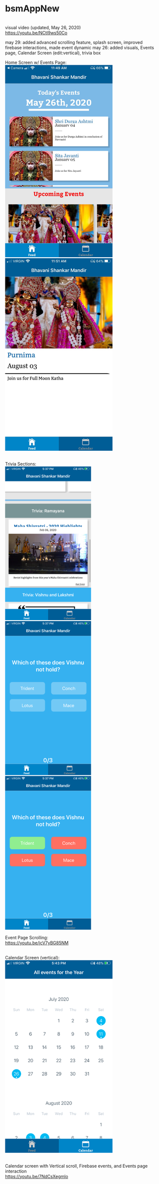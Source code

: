 # bsmAppNew

<br> visual video (updated, May 26, 2020)
<br>https://youtu.be/NCtl9ws50Co


may 29: added advanced scrolling feature, splash screen, improved firebase interactions, made event dynamic
may 26: added visuals, Events page, Calendar Screen (edit:vertical), trivia box
  
Home Screen w/ Events Page:<br>
<img src = "assets/Visuals/Feed.jpeg" width = "350"> <img src = "assets/Visuals/EventPage.jpeg" width = "350">

<br>Trivia Sections:
<br><img src = "assets/Visuals/TriviaInFeed.PNG" width = "280"><img src = "assets/Visuals/TriviaPage.PNG" width = "280"> <img src = "assets/Visuals/TriviaChoice.PNG" width = "280">




Event Page Scrolling:
<br>https://youtu.be/jcV7yBG85NM

<br>Calendar Screen (vertical):
<br><img src = "assets/Visuals/CalendarVertical.PNG" width = "350">
  
<br>Calendar screen with Vertical scroll, Firebase events, and Events page interaction
<br>https://youtu.be/7NdCsXegmlo

